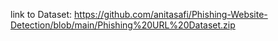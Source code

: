 link to Dataset: https://github.com/anitasafi/Phishing-Website-Detection/blob/main/Phishing%20URL%20Dataset.zip

